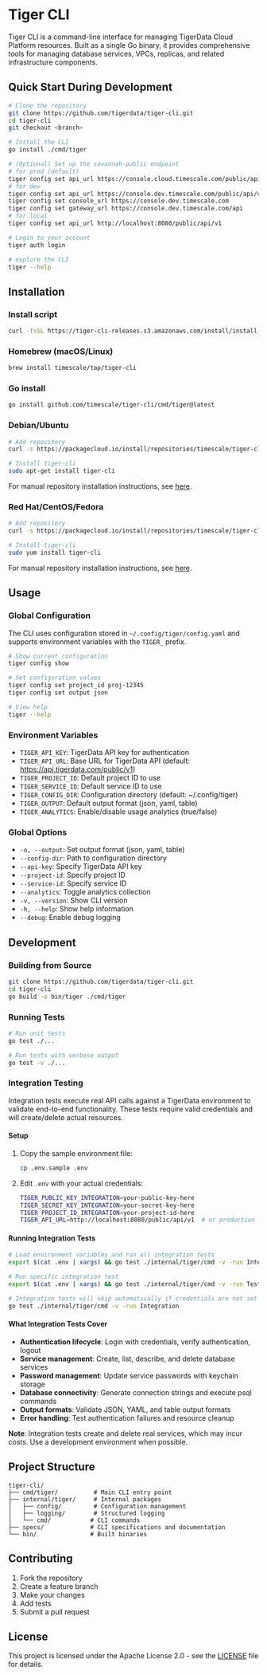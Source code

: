# Tiger CLI

Tiger CLI is a command-line interface for managing TigerData Cloud Platform resources. Built as a single Go binary, it provides comprehensive tools for managing database services, VPCs, replicas, and related infrastructure components.

## Quick Start During Development
```bash
# Clone the repository
git clone https://github.com/tigerdata/tiger-cli.git
cd tiger-cli
git checkout <branch>

# Install the CLI
go install ./cmd/tiger

# (Optional) Set up the savannah-public endpoint
# for prod (default)
tiger config set api_url https://console.cloud.timescale.com/public/api/v1
# for dev
tiger config set api_url https://console.dev.timescale.com/public/api/v1
tiger config set console_url https://console.dev.timescale.com
tiger config set gateway_url https://console.dev.timescale.com/api
# for local
tiger config set api_url http://localhost:8080/public/api/v1

# Login to your account
tiger auth login

# explore the CLI
tiger --help
```

## Installation

### Install script
```bash
curl -fsSL https://tiger-cli-releases.s3.amazonaws.com/install/install.sh | sh
```

### Homebrew (macOS/Linux)
```bash
brew install timescale/tap/tiger-cli
```

### Go install
```bash
go install github.com/timescale/tiger-cli/cmd/tiger@latest
```

### Debian/Ubuntu
```bash
# Add repository
curl -s https://packagecloud.io/install/repositories/timescale/tiger-cli/script.deb.sh | sudo bash

# Install tiger-cli
sudo apt-get install tiger-cli
```

For manual repository installation instructions, see [here](https://packagecloud.io/timescale/tiger-cli/install#manual-deb).

### Red Hat/CentOS/Fedora
```bash
# Add repository
curl -s https://packagecloud.io/install/repositories/timescale/tiger-cli/script.rpm.sh | sudo bash

# Install tiger-cli
sudo yum install tiger-cli
```

For manual repository installation instructions, see [here](https://packagecloud.io/timescale/tiger-cli/install#manual-rpm).

## Usage

### Global Configuration

The CLI uses configuration stored in `~/.config/tiger/config.yaml` and supports environment variables with the `TIGER_` prefix.

```bash
# Show current configuration
tiger config show

# Set configuration values
tiger config set project_id proj-12345
tiger config set output json

# View help
tiger --help
```

### Environment Variables

- `TIGER_API_KEY`: TigerData API key for authentication
- `TIGER_API_URL`: Base URL for TigerData API (default: https://api.tigerdata.com/public/v1)
- `TIGER_PROJECT_ID`: Default project ID to use
- `TIGER_SERVICE_ID`: Default service ID to use
- `TIGER_CONFIG_DIR`: Configuration directory (default: ~/.config/tiger)
- `TIGER_OUTPUT`: Default output format (json, yaml, table)
- `TIGER_ANALYTICS`: Enable/disable usage analytics (true/false)

### Global Options

- `-o, --output`: Set output format (json, yaml, table)
- `--config-dir`: Path to configuration directory
- `--api-key`: Specify TigerData API key
- `--project-id`: Specify project ID
- `--service-id`: Specify service ID
- `--analytics`: Toggle analytics collection
- `-v, --version`: Show CLI version
- `-h, --help`: Show help information
- `--debug`: Enable debug logging

## Development

### Building from Source

```bash
git clone https://github.com/tigerdata/tiger-cli.git
cd tiger-cli
go build -o bin/tiger ./cmd/tiger
```

### Running Tests

```bash
# Run unit tests
go test ./...

# Run tests with verbose output
go test -v ./...
```

### Integration Testing

Integration tests execute real API calls against a TigerData environment to validate end-to-end functionality. These tests require valid credentials and will create/delete actual resources.

#### Setup

1. Copy the sample environment file:
   ```bash
   cp .env.sample .env
   ```

2. Edit `.env` with your actual credentials:
   ```bash
   TIGER_PUBLIC_KEY_INTEGRATION=your-public-key-here
   TIGER_SECRET_KEY_INTEGRATION=your-secret-key-here
   TIGER_PROJECT_ID_INTEGRATION=your-project-id-here
   TIGER_API_URL=http://localhost:8080/public/api/v1  # or production URL
   ```

#### Running Integration Tests

```bash
# Load environment variables and run all integration tests
export $(cat .env | xargs) && go test ./internal/tiger/cmd -v -run Integration

# Run specific integration test
export $(cat .env | xargs) && go test ./internal/tiger/cmd -v -run TestServiceLifecycleIntegration

# Integration tests will skip automatically if credentials are not set
go test ./internal/tiger/cmd -v -run Integration
```

#### What Integration Tests Cover

- **Authentication lifecycle**: Login with credentials, verify authentication, logout
- **Service management**: Create, list, describe, and delete database services
- **Password management**: Update service passwords with keychain storage
- **Database connectivity**: Generate connection strings and execute psql commands
- **Output formats**: Validate JSON, YAML, and table output formats
- **Error handling**: Test authentication failures and resource cleanup

**Note**: Integration tests create and delete real services, which may incur costs. Use a development environment when possible.

## Project Structure

```
tiger-cli/
├── cmd/tiger/          # Main CLI entry point
├── internal/tiger/     # Internal packages
│   ├── config/         # Configuration management
│   ├── logging/        # Structured logging
│   └── cmd/           # CLI commands
├── specs/             # CLI specifications and documentation
└── bin/               # Built binaries
```

## Contributing

1. Fork the repository
2. Create a feature branch
3. Make your changes
4. Add tests
5. Submit a pull request

## License

This project is licensed under the Apache License 2.0 - see the [LICENSE](LICENSE) file for details.
